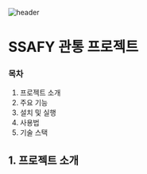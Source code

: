 ![header](https://capsule-render.vercel.app/api?type=waving&height=300&color=gradient&text=MoodFlix&fontColor=61FBFF&descAlign=96&descAlignY=91)

# SSAFY 관통 프로젝트

### 목차

1. 프로젝트 소개
2. 주요 기능
3. 설치 및 실행
4. 사용법
5. 기술 스택

## 1. 프로젝트 소개

###  
